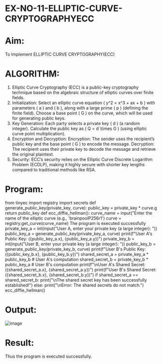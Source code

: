 # EX-NO-11-ELLIPTIC-CURVE-CRYPTOGRAPHYECC
# Aim:
To Implement ELLIPTIC CURVE CRYPTOGRAPHY(ECC)
# ALGORITHM:
1. Elliptic Curve Cryptography (ECC) is a public-key cryptography technique based on the
algebraic structure of elliptic curves over finite fields.
2. Initialization:
Select an elliptic curve equation ( y^2 = x^3 + ax + b ) with parameters ( a ) and ( b ),
along with a large prime ( p ) (defining the finite field).
Choose a base point ( G ) on the curve, which will be used for generating public keys.
3. Key Generation:
Each party selects a private key ( d ) (a random integer).
Calculate the public key as ( Q = d \times G ) (using elliptic curve point multiplication).
4. Encryption and Decryption:
Encryption: The sender uses the recipient’s public key and the base point ( G ) to encode
the message.
Decryption: The recipient uses their private key to decode the message and retrieve the
original plaintext.
5. Security: ECC’s security relies on the Elliptic Curve Discrete Logarithm Problem (ECDLP), making
it highly secure with shorter key lengths compared to traditional methods like RSA.
# Program:
from tinyec import registry
import secrets
def generate_public_key(private_key, curve):
public_key = private_key * curve.g
return public_key
def ecc_diffie_hellman():
curve_name = input("Enter the name of the elliptic curve (e.g., 'brainpoolP256r1')
curve = registry.get_curve(curve_name)
The program is executed successfully
private_key_a = int(input("User A, enter your private key (a large integer): "))
public_key_a = generate_public_key(private_key_a, curve)
print(f"User A's Public Key: ({public_key_a.x}, {public_key_a.y})")
private_key_b = int(input("User B, enter your private key (a large integer): "))
public_key_b = generate_public_key(private_key_b, curve)
print(f"User B's Public Key: ({public_key_b.x}, {public_key_b.y})")
shared_secret_a = private_key_a * public_key_b # User A's computation
shared_secret_b = private_key_b * public_key_a # User B's computation
print(f"\nUser A's Shared Secret: ({shared_secret_a.x}, {shared_secret_a.y})")
print(f"User B's Shared Secret: ({shared_secret_b.x}, {shared_secret_b.y})")
if shared_secret_a == shared_secret_b:
print("\nThe shared secret key has been successfully established!")
else:
print("\nError: The shared secrets do not match.")
ecc_diffie_hellman()
# Output:
![image](https://github.com/user-attachments/assets/d4d550e8-e5f2-4514-b0d9-2f42ab4661c8)

# Result:
  Thus the program is executed successfully.
